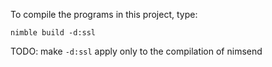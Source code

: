 To compile the programs in this project, type:
```
nimble build -d:ssl
```

TODO: make ```-d:ssl``` apply only to the compilation of nimsend